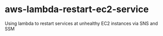 # aws-lambda-restart-ec2-service
Using lambda to restart services at unhealthy EC2 instances via SNS and SSM
